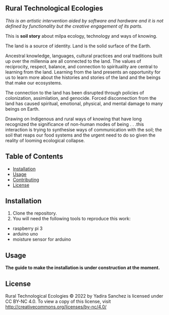 
## Rural Technological Ecologies

*This is an artistic intervention aided by software and hardware and it is not defined by functionality but the creative engagement of its parts.*

This is **soil story** about milpa ecology, technology and ways of knowing.

The land is a source of identity. 
Land is the solid surface of the Earth.

Ancestral knowledge, languages, cultural practices and oral traditions built up over the millennia are all connected to the land. The values of reciprocity, respect, balance, and connection to spirituality are central to learning from the land. Learning from the land presents an opportunity for us to learn more about the histories and stories of the land and the beings that make our ecosystems.

The connection to the land has been disrupted through policies of colonization, assimilation, and genocide. Forced disconnection from the land has caused spiritual, emotional, physical, and mental damage to many beings on Earth.

Drawing on Indigenous and rural ways of knowing that have long recognized the significance of non-human modes of being . . .this interaction is trying to synthesise ways of communication with the soil; the soil that reaps our food systems and the urgent need to do so given the reality of looming ecological collapse.



## Table of Contents

- [Installation](#installation)
- [Usage](#usage)
- [Contributing](#contributing)
- [License](#license)

## Installation

1. Clone the repository.
2. You will need the following tools to reproduce this work:

 * raspberry pi 3
 * arduino uno 
 * moisture sensor for arduino
 


## Usage

**The guide to make the installation is under construction at the moment.**

## License

Rural Technological Ecologies © 2022 by Yadira Sanchez is licensed under CC BY-NC 4.0. To view a copy of this license, visit http://creativecommons.org/licenses/by-nc/4.0/



